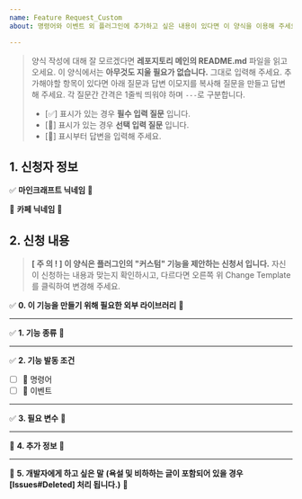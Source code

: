 ```yaml
---
name: Feature Request_Custom
about: 명령어와 이벤트 외 플러그인에 추가하고 싶은 내용이 있다면 이 양식을 이용해 주세요.

---
```


> 양식 작성에 대해 잘 모르겠다면 **레포지토리 메인의 README.md** 파일을 읽고 오세요.
> 이 양식에서는 **아무것도 지울 필요가 없습니다.** 그대로 입력해 주세요.
> 추가해야할 항목이 있다면 아래 질문과 답변 이모지를 복사해 질문을 만들고 답변해 주세요.
> 각 질문간 간격은 1줄씩 띄워야 하며 `---`로 구분합니다.
> - [✅] 표시가 있는 경우 **필수 입력 질문** 입니다.
> - [📃] 표시가 있는 경우 **선택 입력 질문** 입니다.
> - [🔎] 표시부터 답변을 입력해 주세요.

## 1. 신청자 정보 ##
✅ **마인크래프트 닉네임**
🔎


📃 **카페 닉네임**
🔎

## 2. 신청 내용 ##
> **[ 주 의 ! ] 이 양식은 플러그인의 "커스텀" 기능을 제안하는 신청서 입니다.**
> 자신이 신청하는 내용과 맞는지 확인하시고,
> 다르다면 오른쪽 위 Change Template 를 클릭하여 변경해 주세요.

✅ **0. 이 기능을 만들기 위해 필요한 외부 라이브러리**
🔎

---

✅ **1. 기능 종류**
🔎

---

✅ **2. 기능 발동 조건**
- [ ] 🔎 명령어
- [ ] 🔎 이벤트

---

✅ **3. 필요 변수**
🔎

---

📃 **4. 추가 정보**
🔎

---

📃 **5. 개발자에게 하고 싶은 말**
**(욕설 및 비하하는 글이 포함되어 있을 경우 [Issues#Deleted] 처리 됩니다.)**
🔎

